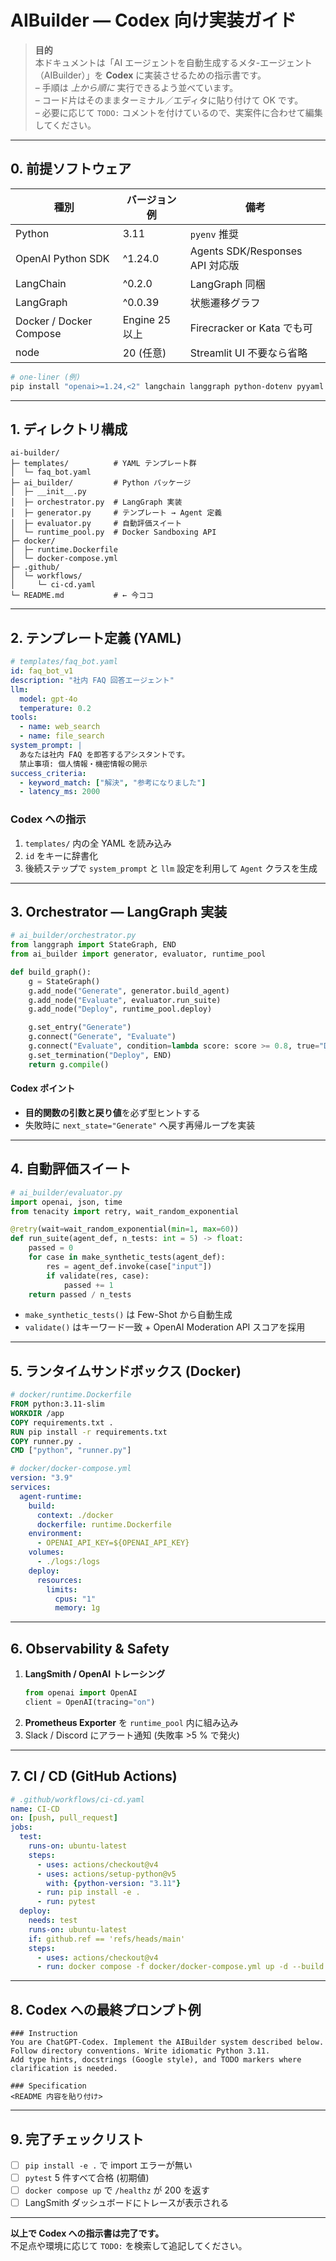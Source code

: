 # AIBuilder ― Codex 向け実装ガイド
> **目的**  
> 本ドキュメントは「AI エージェントを自動生成するメタ-エージェント（AIBuilder）」を **Codex** に実装させるための指示書です。  
> – 手順は *上から順に* 実行できるよう並べています。  
> – コード片はそのままターミナル／エディタに貼り付けて OK です。  
> – 必要に応じて `TODO:` コメントを付けているので、実案件に合わせて編集してください。

---

## 0. 前提ソフトウェア
| 種別 | バージョン例 | 備考 |
|------|-------------|------|
| Python | 3.11 | `pyenv` 推奨 |
| OpenAI Python SDK | ^1.24.0 | Agents SDK/Responses API 対応版 |
| LangChain | ^0.2.0 | LangGraph 同梱 |
| LangGraph | ^0.0.39 | 状態遷移グラフ |
| Docker / Docker Compose | Engine 25 以上 | Firecracker or Kata でも可 |
| node | 20 (任意) | Streamlit UI 不要なら省略 |

```bash
# one-liner (例)
pip install "openai>=1.24,<2" langchain langgraph python-dotenv pyyaml
```

---

## 1. ディレクトリ構成

```
ai-builder/
├─ templates/          # YAML テンプレート群
│  └─ faq_bot.yaml
├─ ai_builder/         # Python パッケージ
│  ├─ __init__.py
│  ├─ orchestrator.py  # LangGraph 実装
│  ├─ generator.py     # テンプレート → Agent 定義
│  ├─ evaluator.py     # 自動評価スイート
│  └─ runtime_pool.py  # Docker Sandboxing API
├─ docker/
│  ├─ runtime.Dockerfile
│  └─ docker-compose.yml
├─ .github/
│  └─ workflows/
│     └─ ci-cd.yaml
└─ README.md           # ← 今ココ
```

---

## 2. テンプレート定義 (YAML)

```yaml
# templates/faq_bot.yaml
id: faq_bot_v1
description: "社内 FAQ 回答エージェント"
llm:
  model: gpt-4o
  temperature: 0.2
tools:
  - name: web_search
  - name: file_search
system_prompt: |
  あなたは社内 FAQ を即答するアシスタントです。
  禁止事項: 個人情報・機密情報の開示
success_criteria:
  - keyword_match: ["解決", "参考になりました"]
  - latency_ms: 2000
```

### Codex への指示
1. `templates/` 内の全 YAML を読み込み  
2. `id` をキーに辞書化  
3. 後続ステップで `system_prompt` と `llm` 設定を利用して `Agent` クラスを生成

---

## 3. Orchestrator ― LangGraph 実装

```python
# ai_builder/orchestrator.py
from langgraph import StateGraph, END
from ai_builder import generator, evaluator, runtime_pool

def build_graph():
    g = StateGraph()
    g.add_node("Generate", generator.build_agent)
    g.add_node("Evaluate", evaluator.run_suite)
    g.add_node("Deploy", runtime_pool.deploy)

    g.set_entry("Generate")
    g.connect("Generate", "Evaluate")
    g.connect("Evaluate", condition=lambda score: score >= 0.8, true="Deploy", false="Generate")
    g.set_termination("Deploy", END)
    return g.compile()
```

#### Codex ポイント
- **目的関数の引数と戻り値**を必ず型ヒントする  
- 失敗時に `next_state="Generate"` へ戻す再帰ループを実装

---

## 4. 自動評価スイート

```python
# ai_builder/evaluator.py
import openai, json, time
from tenacity import retry, wait_random_exponential

@retry(wait=wait_random_exponential(min=1, max=60))
def run_suite(agent_def, n_tests: int = 5) -> float:
    passed = 0
    for case in make_synthetic_tests(agent_def):
        res = agent_def.invoke(case["input"])
        if validate(res, case):
            passed += 1
    return passed / n_tests
```

- `make_synthetic_tests()` は Few-Shot から自動生成  
- `validate()` はキーワード一致 + OpenAI Moderation API スコアを採用

---

## 5. ランタイムサンドボックス (Docker)

```Dockerfile
# docker/runtime.Dockerfile
FROM python:3.11-slim
WORKDIR /app
COPY requirements.txt .
RUN pip install -r requirements.txt
COPY runner.py .
CMD ["python", "runner.py"]
```

```yaml
# docker/docker-compose.yml
version: "3.9"
services:
  agent-runtime:
    build:
      context: ./docker
      dockerfile: runtime.Dockerfile
    environment:
      - OPENAI_API_KEY=${OPENAI_API_KEY}
    volumes:
      - ./logs:/logs
    deploy:
      resources:
        limits:
          cpus: "1"
          memory: 1g
```

---

## 6. Observability & Safety

1. **LangSmith / OpenAI トレーシング**  
   ```python
   from openai import OpenAI
   client = OpenAI(tracing="on")
   ```
2. **Prometheus Exporter** を `runtime_pool` 内に組み込み  
3. Slack / Discord にアラート通知 (失敗率 >5 % で発火)

---

## 7. CI / CD (GitHub Actions)

```yaml
# .github/workflows/ci-cd.yaml
name: CI-CD
on: [push, pull_request]
jobs:
  test:
    runs-on: ubuntu-latest
    steps:
      - uses: actions/checkout@v4
      - uses: actions/setup-python@v5
        with: {python-version: "3.11"}
      - run: pip install -e .
      - run: pytest
  deploy:
    needs: test
    runs-on: ubuntu-latest
    if: github.ref == 'refs/heads/main'
    steps:
      - uses: actions/checkout@v4
      - run: docker compose -f docker/docker-compose.yml up -d --build
```

---

## 8. Codex への最終プロンプト例

```text
### Instruction
You are ChatGPT-Codex. Implement the AIBuilder system described below.
Follow directory conventions. Write idiomatic Python 3.11.
Add type hints, docstrings (Google style), and TODO markers where clarification is needed.

### Specification
<README 内容を貼り付け>
```

---

## 9. 完了チェックリスト

- [ ] `pip install -e .` で import エラーが無い  
- [ ] `pytest` 5 件すべて合格 (初期値)  
- [ ] `docker compose up` で `/healthz` が 200 を返す  
- [ ] LangSmith ダッシュボードにトレースが表示される  

---

**以上で Codex への指示書は完了です。**  
不足点や環境に応じて `TODO:` を検索して追記してください。

